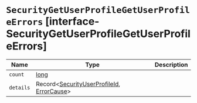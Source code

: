 # `SecurityGetUserProfileGetUserProfileErrors` [interface-SecurityGetUserProfileGetUserProfileErrors]

| Name | Type | Description |
| - | - | - |
| `count` | [long](./long.md) | &nbsp; |
| `details` | Record<[SecurityUserProfileId](./SecurityUserProfileId.md), [ErrorCause](./ErrorCause.md)> | &nbsp; |
